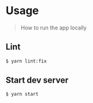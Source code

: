 # Usage
> How to run the app locally

## Lint

```sh
$ yarn lint:fix
```


## Start dev server

```sh
$ yarn start
```
